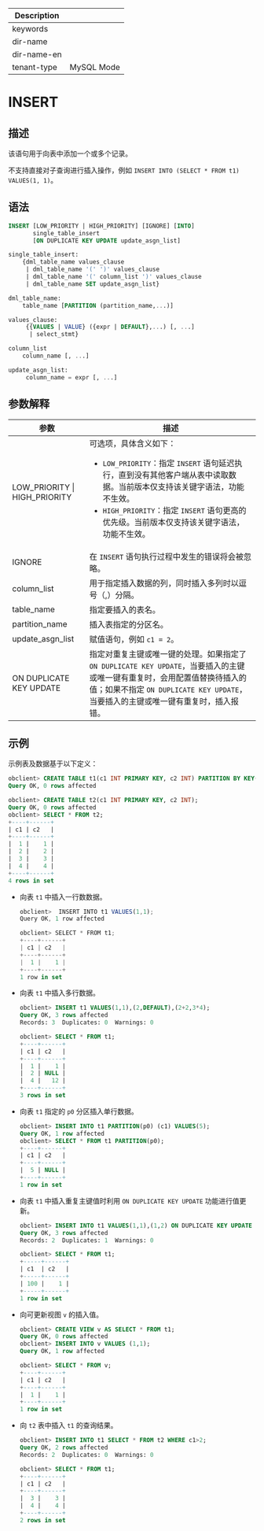 | Description   |                 |
|---------------|-----------------|
| keywords      |                 |
| dir-name      |                 |
| dir-name-en   |                 |
| tenant-type   | MySQL Mode      |

# INSERT

## 描述

该语句用于向表中添加一个或多个记录。

不支持直接对子查询进行插入操作，例如 `INSERT INTO (SELECT * FROM t1) VALUES(1, 1)`。

## 语法

```sql
INSERT [LOW_PRIORITY | HIGH_PRIORITY] [IGNORE] [INTO]
       single_table_insert
       [ON DUPLICATE KEY UPDATE update_asgn_list]

single_table_insert:
    {dml_table_name values_clause
     | dml_table_name '(' ')' values_clause
     | dml_table_name '(' column_list ')' values_clause
     | dml_table_name SET update_asgn_list}

dml_table_name:
    table_name [PARTITION (partition_name,...)]

values_clause:
     {{VALUES | VALUE} ({expr | DEFAULT},...) [, ...]
      | select_stmt}

column_list
    column_name [, ...]

update_asgn_list:
     column_name = expr [, ...]
```

## 参数解释

|         **参数**          |                                                              **描述**                                                               |
|-------------------------|-----------------------------------------------------------------------------------------------------------------------------------|
| LOW_PRIORITY \| HIGH_PRIORITY | 可选项，具体含义如下：<ul><li><code>LOW_PRIORITY</code>：指定 <code>INSERT</code> 语句延迟执行，直到没有其他客户端从表中读取数据。当前版本仅支持该关键字语法，功能不生效。</li><li><code>HIGH_PRIORITY</code>：指定 <code>INSERT</code> 语句更高的优先级。当前版本仅支持该关键字语法，功能不生效。</li></ul>|
| IGNORE                  | 在 `INSERT` 语句执行过程中发生的错误将会被忽略。                                                                                                     |
| column_list             | 用于指定插入数据的列，同时插入多列时以逗号（,）分隔。                                                                                                       |
| table_name              | 指定要插入的表名。                                                                                                                         |
| partition_name          | 插入表指定的分区名。                                                                                                                        |
| update_asgn_list        | 赋值语句，例如 `c1 = 2`。                                                                                                                 |
| ON DUPLICATE KEY UPDATE | 指定对重复主键或唯一键的处理。如果指定了 `ON DUPLICATE KEY UPDATE`，当要插入的主键或唯一键有重复时，会用配置值替换待插入的值；如果不指定 `ON DUPLICATE KEY UPDATE`，当要插入的主键或唯一键有重复时，插入报错。 |

## 示例

示例表及数据基于以下定义：

```sql
obclient> CREATE TABLE t1(c1 INT PRIMARY KEY, c2 INT) PARTITION BY KEY(c1) PARTITIONS 4;
Query OK, 0 rows affected

obclient> CREATE TABLE t2(c1 INT PRIMARY KEY, c2 INT);
Query OK, 0 rows affected
obclient> SELECT * FROM t2;
+----+------+
| c1 | c2   |
+----+------+
|  1 |    1 |
|  2 |    2 |
|  3 |    3 |
|  4 |    4 |
+----+------+
4 rows in set
```

* 向表 `t1` 中插入一行数数据。

  ```javascript
  obclient>  INSERT INTO t1 VALUES(1,1);
  Query OK, 1 row affected

  obclient> SELECT * FROM t1;
  +----+------+
  | c1 | c2   |
  +----+------+
  |  1 |    1 |
  +----+------+
  1 row in set
  ```

* 向表 `t1` 中插入多行数据。

  ```sql
  obclient> INSERT t1 VALUES(1,1),(2,DEFAULT),(2+2,3*4);
  Query OK, 3 rows affected
  Records: 3  Duplicates: 0  Warnings: 0

  obclient> SELECT * FROM t1;
  +----+------+
  | c1 | c2   |
  +----+------+
  |  1 |    1 |
  |  2 | NULL |
  |  4 |   12 |
  +----+------+
  3 rows in set
  ```

* 向表 `t1` 指定的 `p0` 分区插入单行数据。

  ```sql
  obclient> INSERT INTO t1 PARTITION(p0) (c1) VALUES(5);
  Query OK, 1 row affected
  obclient> SELECT * FROM t1 PARTITION(p0);
  +----+------+
  | c1 | c2   |
  +----+------+
  |  5 | NULL |
  +----+------+
  1 row in set
  ```

* 向表 `t1` 中插入重复主键值时利用 `ON DUPLICATE KEY UPDATE` 功能进行值更新。

  ```sql
  obclient> INSERT INTO t1 VALUES(1,1),(1,2) ON DUPLICATE KEY UPDATE c1=100;
  Query OK, 3 rows affected
  Records: 2  Duplicates: 1  Warnings: 0

  obclient> SELECT * FROM t1;
  +-----+------+
  | c1  | c2   |
  +-----+------+
  | 100 |    1 |
  +-----+------+
  1 row in set
  ```

* 向可更新视图 `v` 的插入值。

  ```sql
  obclient> CREATE VIEW v AS SELECT * FROM t1;
  Query OK, 0 rows affected
  obclient> INSERT INTO v VALUES (1,1);
  Query OK, 1 row affected

  obclient> SELECT * FROM v;
  +----+------+
  | c1 | c2   |
  +----+------+
  |  1 |    1 |
  +----+------+
  1 row in set
  ```

* 向 `t2` 表中插入 `t1` 的查询结果。

  ```sql
  obclient> INSERT INTO t1 SELECT * FROM t2 WHERE c1>2;
  Query OK, 2 rows affected
  Records: 2  Duplicates: 0  Warnings: 0

  obclient> SELECT * FROM t1;
  +----+------+
  | c1 | c2   |
  +----+------+
  |  3 |    3 |
  |  4 |    4 |
  +----+------+
  2 rows in set
  ```
